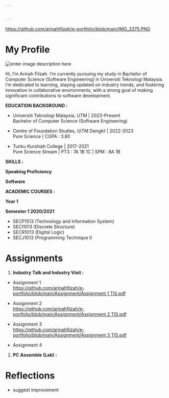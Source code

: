 ```yaml
---


---
```

https://github.com/arinahfilzah/e-portfolio/blob/main/IMG_3375.PNG
<h1 id="my-profile">My Profile</h1>
<p><img src="https://drive.google.com/file/d/11PRy4NyInNbQbOdKQIYef3SHaQWvWTY1/view?usp=drivesdk" alt="enter image description here"></p>
<p>Hi, I’m Arinah Filzah.  I’m currently pursuing my study in Bachelor of Computer Science (Software Engineering) in Universiti Teknologi Malaysia. I’m dedicated to learning, staying updated on industry trends, and fostering innovation in collaborative environments, with a strong goal of making significant contributions to software development.</p>
<p><strong>EDUCATION BACKGROUND :</strong></p>
<ul>
<li>
<p>Universiti Teknologi Malaysia, UTM | 2023-Present<br>
Bachelor of Computer Science (Software Engineering)</p>
</li>
<li>
<p>Centre of Foundation Studies, UiTM Dengkil | 2022-2023<br>
Pure Science | CGPA : 3.80</p>
</li>
<li>
<p>Tunku Kurshiah College | 2017-2021<br>
Pure Science Stream | PT3 : 7A 1B 1C | SPM : 8A 1B</p>
</li>
</ul>
<p><strong>SKILLS :</strong></p>
<p><strong>Speaking Proficiency</strong></p>
<p><strong>Software</strong></p>
<p><strong>ACADEMIC COURSES :</strong></p>
<p><strong>Year 1</strong></p>
<p><strong>Semester 1 2020/2021</strong></p>
<ul>
<li>SECP1513 (Technology and Information System)</li>
<li>SECI1013 (Discrete Structure)</li>
<li>SECR1013 (Digital Logic)</li>
<li>SECJ1013 (Programming Technique I)</li>
</ul>
<h1 id="assignments">Assignments</h1>
<ol>
<li><strong>Industry Talk and Industry Visit :</strong></li>
</ol>
<ul>
<li>
<p>Assignment 1<br>
<a href="https://github.com/arinahfilzah/e-portfolio/blob/main/Assignment/Assignment%201%20TIS.pdf">https://github.com/arinahfilzah/e-portfolio/blob/main/Assignment/Assignment 1 TIS.pdf</a></p>
</li>
<li>
<p>Assignment 2<br>
<a href="https://github.com/arinahfilzah/e-portfolio/blob/main/Assignment/Assignment%202%20TIS.pdf">https://github.com/arinahfilzah/e-portfolio/blob/main/Assignment/Assignment 2 TIS.pdf</a></p>
</li>
<li>
<p>Assignment 3<br>
<a href="https://github.com/arinahfilzah/e-portfolio/blob/main/Assignment/Assignment%203%20TIS.pdf">https://github.com/arinahfilzah/e-portfolio/blob/main/Assignment/Assignment 3 TIS.pdf</a></p>
</li>
<li>
<p>Assignment 4</p>
</li>
</ul>
<ol start="2">
<li><strong>PC Assemble (Lab)  :</strong></li>
</ol>
<h1 id="reflections">Reflections</h1>
<ul>
<li>suggest improvement</li>
</ul>

